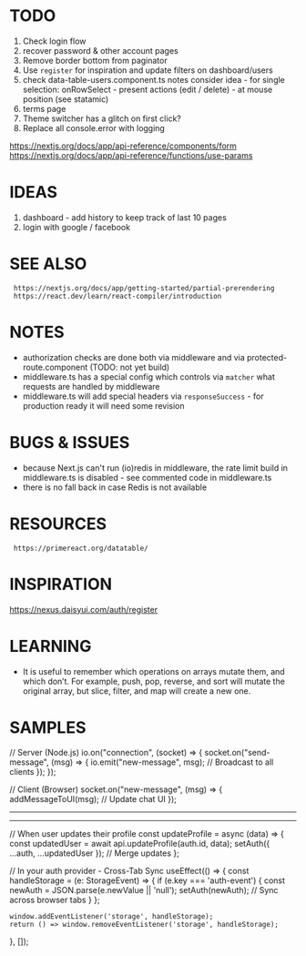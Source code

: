 # TODO

1. Check login flow
2. recover password & other account pages
3. Remove border bottom from paginator
4. Use `register` for inspiration and update filters on dashboard/users 
5. check data-table-users.component.ts notes
     consider idea - for single selection: onRowSelect - present actions (edit / delete) - at mouse position (see statamic)
6. terms page
7. Theme switcher has a glitch on first click?
8. Replace all console.error with logging


https://nextjs.org/docs/app/api-reference/components/form
https://nextjs.org/docs/app/api-reference/functions/use-params
   
# IDEAS

1. dashboard - add history to keep track of last 10 pages
2. login with google / facebook

# SEE ALSO

     https://nextjs.org/docs/app/getting-started/partial-prerendering
     https://react.dev/learn/react-compiler/introduction

# NOTES

- authorization checks are done both via middleware and via protected-route.component (TODO: not yet build)
- middleware.ts has a special config which controls via `matcher` what requests are handled by middleware
- middleware.ts will add special headers via `responseSuccess` - for production ready it will need some revision

# BUGS & ISSUES

- because Next.js can't run (io)redis in middleware, the rate limit build in middleware.ts is disabled - see commented code in middleware.ts
- there is no fall back in case Redis is not available

# RESOURCES

     https://primereact.org/datatable/

# INSPIRATION

https://nexus.daisyui.com/auth/register

# LEARNING

- It is useful to remember which operations on arrays mutate them, and which don’t. For example, push, pop, reverse, 
and sort will mutate the original array, but slice, filter, and map will create a new one.

# SAMPLES

// Server (Node.js)
io.on("connection", (socket) => {
socket.on("send-message", (msg) => {
io.emit("new-message", msg); // Broadcast to all clients
});
});

// Client (Browser)
socket.on("new-message", (msg) => {
addMessageToUI(msg); // Update chat UI
});

-------------------------

<Notice type="error" message="Testing error layout" />

<Notice type="warning" message="Testing error layout" />

<Notice type="loading" />

<Notice type="info" message="Testing info layout" />

<Notice type="success" message="Testing info layout" />


-------------------------

// When user updates their profile
const updateProfile = async (data) => {
const updatedUser = await api.updateProfile(auth.id, data);
setAuth({ ...auth, ...updatedUser }); // Merge updates
};

// In your auth provider - Cross-Tab Sync
useEffect(() => {
const handleStorage = (e: StorageEvent) => {
if (e.key === 'auth-event') {
const newAuth = JSON.parse(e.newValue || 'null');
setAuth(newAuth); // Sync across browser tabs
}
};

    window.addEventListener('storage', handleStorage);
    return () => window.removeEventListener('storage', handleStorage);
}, []);